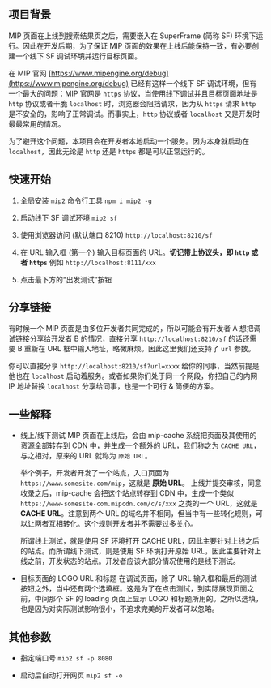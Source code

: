 ## 项目背景

MIP 页面在上线到搜索结果页之后，需要嵌入在 SuperFrame (简称 SF) 环境下运行。因此在开发后期，为了保证 MIP 页面的效果在上线后能保持一致，有必要创建一个线下 SF 调试环境并运行目标页面。

在 MIP 官网 [https://www.mipengine.org/debug](https://www.mipengine.org/debug) 已经有这样一个线下 SF 调试环境，但有一个最大的问题：MIP 官网是 `https` 协议，当使用线下调试并且目标页面地址是 `http` 协议或者干脆 `localhost` 时，浏览器会阻挡请求，因为从 `https` 请求 `http` 是不安全的，影响了正常调试。而事实上，`http` 协议或者 `localhost` 又是开发时最最常用的情况。

为了避开这个问题，本项目会在开发者本地启动一个服务。因为本身就启动在 `localhost`，因此无论是 `http` 还是 `https` 都是可以正常运行的。

## 快速开始

1. 全局安装 `mip2` 命令行工具
  `npm i mip2 -g`

2. 启动线下 SF 调试环境
  `mip2 sf`

3. 使用浏览器访问 (默认端口 8210)
  `http://localhost:8210/sf`

4. 在 URL 输入框 (第一个) 输入目标页面的 URL。__切记带上协议头，即 `http` 或者 `https`__
  例如 `http://localhost:8111/xxx`

5. 点击最下方的“出发测试”按钮

## 分享链接

有时候一个 MIP 页面是由多位开发者共同完成的，所以可能会有开发者 A 想把调试链接分享给开发者 B 的情况，直接分享 `http://localhost:8210/sf` 的话还需要 B 重新在 URL 框中输入地址，略微麻烦。因此这里我们还支持了 `url` 参数。

你可以直接分享 `http://localhost:8210/sf?url=xxxx` 给你的同事，当然前提是他也在 `localhost` 启动着服务。或者如果你们处于同一个网段，你把自己的内网 IP 地址替换 `localhost` 分享给同事，也是一个可行 & 简便的方案。

## 一些解释

* 线上/线下测试
  MIP 页面在上线后，会由 mip-cache 系统把页面及其使用的资源全部转存到 CDN 中，并生成一个额外的 URL，我们称之为 `CACHE URL`，与之相对，原来的 URL 就称为 `原始 URL`。

  举个例子，开发者开发了一个站点，入口页面为 `https://www.somesite.com/mip`，这就是 __原始 URL__。 上线并提交审核，同意收录之后，mip-cache 会把这个站点转存到 CDN 中，生成一个类似 `https://www-somesite-com.mipcdn.com/c/s/xxx` 之类的一个 URL，这就是 __CACHE URL__。注意到两个 URL 的域名并不相同，但当中有一些转化规则，可以让两者互相转化。这个规则开发者并不需要过多关心。

  所谓线上测试，就是使用 SF 环境打开 CACHE URL，因此主要针对上线之后的站点。而所谓线下测试，则是使用 SF 环境打开原始 URL，因此主要针对上线之前，开发状态的站点。开发者应该大部分情况使用的是线下测试。

* 目标页面的 LOGO URL 和标题
  在调试页面，除了 URL 输入框和最后的测试按钮之外，当中还有两个选填框。这是为了在点击测试，到实际展现页面之前，中间那个 SF 的 loading 页面上显示 LOGO 和标题所用的。之所以选填，也是因为对实际测试影响很小，不追求完美的开发者可以忽略。

## 其他参数

* 指定端口号
  `mip2 sf -p 8080`

* 启动后自动打开网页
  `mip2 sf -o`
